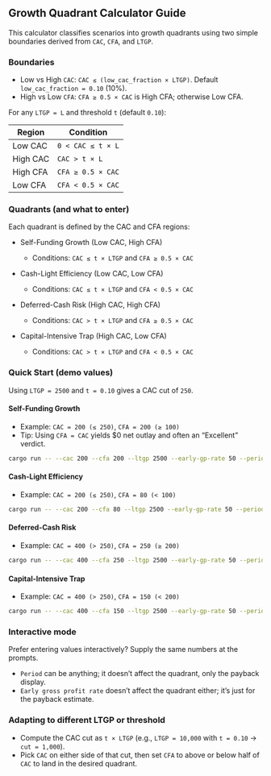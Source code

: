 ## Growth Quadrant Calculator Guide

This calculator classifies scenarios into growth quadrants using two simple boundaries derived from `CAC`, `CFA`, and `LTGP`.

### Boundaries
- Low vs High `CAC`: `CAC ≤ (low_cac_fraction × LTGP)`. Default `low_cac_fraction = 0.10` (10%).
- High vs Low `CFA`: `CFA ≥ 0.5 × CAC` is High CFA; otherwise Low CFA.

For any `LTGP = L` and threshold `t` (default `0.10`):

| Region    | Condition              |
|-----------|------------------------|
| Low CAC   | `0 < CAC ≤ t × L`      |
| High CAC  | `CAC > t × L`          |
| High CFA  | `CFA ≥ 0.5 × CAC`      |
| Low CFA   | `CFA < 0.5 × CAC`      |

### Quadrants (and what to enter)

Each quadrant is defined by the CAC and CFA regions:

- Self-Funding Growth (Low CAC, High CFA)
  - Conditions: `CAC ≤ t × LTGP` and `CFA ≥ 0.5 × CAC`

- Cash-Light Efficiency (Low CAC, Low CFA)
  - Conditions: `CAC ≤ t × LTGP` and `CFA < 0.5 × CAC`

- Deferred-Cash Risk (High CAC, High CFA)
  - Conditions: `CAC > t × LTGP` and `CFA ≥ 0.5 × CAC`

- Capital-Intensive Trap (High CAC, Low CFA)
  - Conditions: `CAC > t × LTGP` and `CFA < 0.5 × CAC`

### Quick Start (demo values)

Using `LTGP = 2500` and `t = 0.10` gives a CAC cut of `250`.

#### Self-Funding Growth
- Example: `CAC = 200 (≤ 250)`, `CFA = 200 (≥ 100)`
- Tip: Using `CFA = CAC` yields $0 net outlay and often an “Excellent” verdict.

```bash
cargo run -- --cac 200 --cfa 200 --ltgp 2500 --early-gp-rate 50 --period days --low-cac-fraction 0.10
```

#### Cash-Light Efficiency
- Example: `CAC = 200 (≤ 250)`, `CFA = 80 (< 100)`

```bash
cargo run -- --cac 200 --cfa 80 --ltgp 2500 --early-gp-rate 50 --period days --low-cac-fraction 0.10
```

#### Deferred-Cash Risk
- Example: `CAC = 400 (> 250)`, `CFA = 250 (≥ 200)`

```bash
cargo run -- --cac 400 --cfa 250 --ltgp 2500 --early-gp-rate 50 --period days --low-cac-fraction 0.10
```

#### Capital-Intensive Trap
- Example: `CAC = 400 (> 250)`, `CFA = 150 (< 200)`

```bash
cargo run -- --cac 400 --cfa 150 --ltgp 2500 --early-gp-rate 50 --period days --low-cac-fraction 0.10
```

### Interactive mode

Prefer entering values interactively? Supply the same numbers at the prompts.

- `Period` can be anything; it doesn’t affect the quadrant, only the payback display.
- `Early gross profit rate` doesn’t affect the quadrant either; it’s just for the payback estimate.

### Adapting to different LTGP or threshold

- Compute the CAC cut as `t × LTGP` (e.g., `LTGP = 10,000` with `t = 0.10` → `cut = 1,000`).
- Pick `CAC` on either side of that cut, then set `CFA` to above or below half of `CAC` to land in the desired quadrant.
